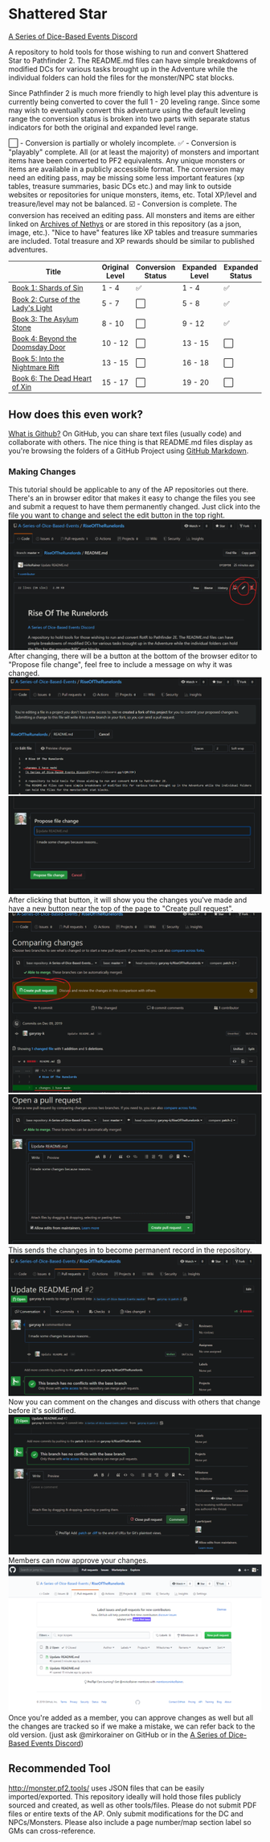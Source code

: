 # Shattered Star

[A Series of Dice-Based Events Discord](https://discord.gg/UQ8UD3H)

A repository to hold tools for those wishing to run and convert Shattered Star to Pathfinder 2.
The README.md files can have simple breakdowns of modified DCs for various tasks brought up in the Adventure while the individual folders can hold the files for the monster/NPC stat blocks.

Since Pathfinder 2 is much more friendly to high level play this adventure is currently being converted to cover the full 1 - 20 leveling range. Since some may wish to eventually convert this adventure using the default leveling range the conversion status is broken into two parts with separate status indicators for both the original and expanded level range.

:white_large_square: - Conversion is partially or wholely incomplete.
:white_check_mark: - Conversion is "playably" complete. All (or at least the majority) of monsters and important items have been converted to PF2 equivalents. Any unique monsters or items are available in a publicly accessible format. The conversion may need an editing pass, may be missing some less important features (xp tables, treasure summaries, basic DCs etc.) and may link to outside websites or repositories for unique monsters, items, etc. Total XP/level and treasure/level may not be balanced.
:ballot_box_with_check: - Conversion is complete. The conversion has received an editing pass. All monsters and items are either linked on [Archives of Nethys](https://2e.aonprd.com/) or are stored in this repository (as a json, image, etc.). "Nice to have" features like XP tables and treasure summaries are included. Total treasure and XP rewards should be similar to published adventures.

| Title                                                        | Original<br />Level | Conversion<br />Status | Expanded<br />Level | Expanded<br />Status |
| ------------------------------------------------------------ | ------------------- | ---------------------- | ------------------- | -------------------- |
| [Book 1: Shards of Sin](https://github.com/A-Series-of-Dice-Based-Events/ShatteredStar/tree/master/Chapter1) | 1 - 4               | :white_check_mark:     | 1 - 4               | :white_check_mark:   |
| [Book 2: Curse of the Lady's Light](https://github.com/A-Series-of-Dice-Based-Events/ShatteredStar/tree/master/Chapter2) | 5 - 7               | :white_large_square:   | 5 - 8               | :white_check_mark:   |
| [Book 3: The Asylum Stone](https://github.com/A-Series-of-Dice-Based-Events/ShatteredStar/tree/master/Chapter3) | 8 - 10              | :white_large_square:   | 9 - 12              | :white_check_mark:   |
| [Book 4: Beyond the Doomsday Door](https://github.com/A-Series-of-Dice-Based-Events/ShatteredStar/tree/master/Chapter4) | 10 - 12             | :white_large_square:   | 13 - 15             | :white_large_square: |
| [Book 5: Into the Nightmare Rift](https://github.com/A-Series-of-Dice-Based-Events/ShatteredStar/tree/master/Chapter5) | 13 - 15             | :white_large_square:   | 16 - 18             | :white_large_square: |
| [Book 6: The Dead Heart of Xin](https://github.com/A-Series-of-Dice-Based-Events/ShatteredStar/tree/master/Chapter6) | 15 - 17             | :white_large_square:   | 19 - 20             | :white_large_square: |

## How does this even work?

[What is Github?](https://youtu.be/U1C0F-Au9h4)
On GitHub, you can share text files (usually code) and collaborate with others. The nice thing is that README.md files display as you're browsing the folders of a GitHub Project using [GitHub Markdown](https://guides.github.com/features/mastering-markdown/).

### Making Changes

This tutorial should be applicable to any of the AP repositories out there.<br/>
There's an in browser editor that makes it easy to change the files you see and submit a request to have them permanently changed.
Just click into the file you want to change and select the edit button in the top right.
![editor icon on GitHub](https://github.com/A-Series-of-Dice-Based-Events/RiseOfTheRunelords/blob/master/Tutorial/ClickEditOnReadmePage.png)
After changing, there will be a button at the bottom of the browser editor to "Propose file change", feel free to include a message on why it was changed.
![typing changes](https://github.com/A-Series-of-Dice-Based-Events/RiseOfTheRunelords/blob/master/Tutorial/TypingChanges.png)
![submit changes](https://github.com/A-Series-of-Dice-Based-Events/RiseOfTheRunelords/blob/master/Tutorial/ProposeFileChange.png)
After clicking that button, it will show you the changes you've made and have a new button near the top of the page to "Create pull request". 
![create a pull request](https://github.com/A-Series-of-Dice-Based-Events/RiseOfTheRunelords/blob/master/Tutorial/CreatePR.png)
![open pull request](https://github.com/A-Series-of-Dice-Based-Events/RiseOfTheRunelords/blob/master/Tutorial/OpenPR.png)
This sends the changes in to become permanent record in the repository.
![submitted pull request](https://github.com/A-Series-of-Dice-Based-Events/RiseOfTheRunelords/blob/master/Tutorial/PR-submitted.png)
Now you can comment on the changes and discuss with others that change before it's solidified.
![comments section](https://github.com/A-Series-of-Dice-Based-Events/RiseOfTheRunelords/blob/master/Tutorial/CommentsOnPR.png)
Members can now approve your changes. 
![where PRs go](https://github.com/A-Series-of-Dice-Based-Events/RiseOfTheRunelords/blob/master/Tutorial/WherePRsGo.png)
Once you're added as a member, you can approve changes as well but all the changes are tracked so if we make a mistake, we can refer back to the old version. (just ask @mirkorainer on GitHub or in the [A Series of Dice-Based Events Discord](https://discord.gg/UQ8UD3H))

## Recommended Tool

http://monster.pf2.tools/ uses JSON files that can be easily imported/exported. This repository ideally will hold those files publicly sourced and created, as well as other tools/files. 
Please do not submit PDF files or entire texts of the AP. Only submit modifications for the DC and NPCs/Monsters. Please also include a page number/map section label so GMs can cross-reference.
